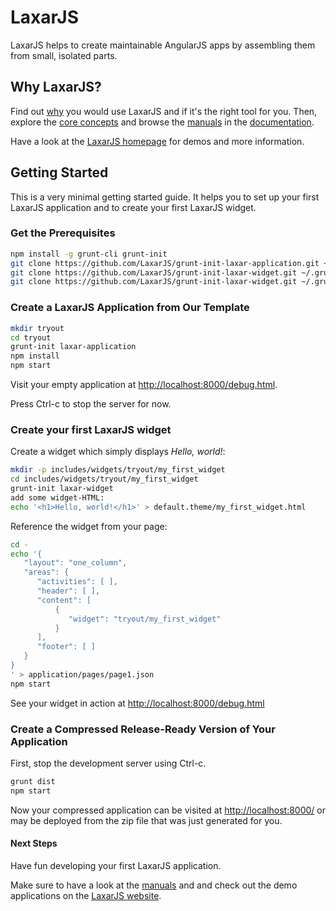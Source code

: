 # LaxarJS

LaxarJS helps to create maintainable AngularJS apps by assembling them from small, isolated parts.


## Why LaxarJS?

Find out [why](docs/why_laxar.md) you would use LaxarJS and if it's the right tool for you.
Then, explore the [core concepts](docs/concepts.md) and browse the [manuals](docs/manuals/index.md) in the [documentation](docs).

Have a look at the [LaxarJS homepage](http://laxarjs.org) for demos and more information.

## Getting Started

This is a very minimal getting started guide.
It helps you to set up your first LaxarJS application and to create your first LaxarJS widget.


### Get the Prerequisites

```sh
npm install -g grunt-cli grunt-init
git clone https://github.com/LaxarJS/grunt-init-laxar-application.git ~/.grunt-init/laxar-application
git clone https://github.com/LaxarJS/grunt-init-laxar-widget.git ~/.grunt-init/laxar-widget
git clone https://github.com/LaxarJS/grunt-init-laxar-widget.git ~/.grunt-init/laxar-activity
```


### Create a LaxarJS Application from Our Template

```sh
mkdir tryout
cd tryout
grunt-init laxar-application
npm install
npm start
```

Visit your empty application at [http://localhost:8000/debug.html](http://localhost:8000/debug.html).

Press Ctrl-c to stop the server for now.


### Create your first LaxarJS widget

Create a widget which simply displays _Hello, world!_:

```sh
mkdir -p includes/widgets/tryout/my_first_widget
cd includes/widgets/tryout/my_first_widget
grunt-init laxar-widget
add some widget-HTML:
echo '<h1>Hello, world!</h1>' > default.theme/my_first_widget.html
```

Reference the widget from your page:

```sh
cd -
echo '{
   "layout": "one_column",
   "areas": {
      "activities": [ ],
      "header": [ ],
      "content": [
          {
             "widget": "tryout/my_first_widget"
          }
      ],
      "footer": [ ]
   }
}
' > application/pages/page1.json
npm start
```

See your widget in action at [http://localhost:8000/debug.html](http://localhost:8000/debug.html)


### Create a Compressed Release-Ready Version of Your Application

First, stop the development server using Ctrl-c.

```sh
grunt dist
npm start
```

Now your compressed application can be visited at [http://localhost:8000/](http://localhost:8000/) or may be deployed from the zip file that was just generated for you.


#### Next Steps

Have fun developing your first LaxarJS application.

Make sure to have a look at the [manuals](docs/manuals/index.md) and and check out the demo applications on the [LaxarJS website](http://laxarjs.org/).
